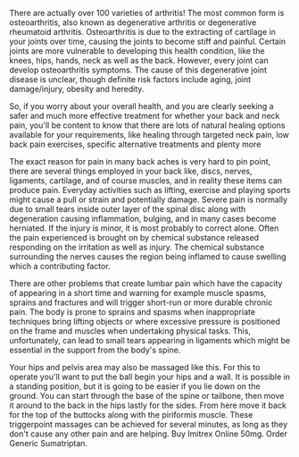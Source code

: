 There are actually over 100 varieties of arthritis! The most common form is osteoarthritis, also known as degenerative arthritis or degenerative rheumatoid arthritis. Osteoarthritis is due to the extracting of cartilage in your joints over time, causing the joints to become stiff and painful. Certain joints are more vulnerable to developing this health condition, like the knees, hips, hands, neck as well as the back. However, every joint can develop osteoarthritis symptoms. The cause of this degenerative joint disease is unclear, though definite risk factors include aging, joint damage/injury, obesity and heredity. 

So, if you worry about your overall health, and you are clearly seeking a safer and much more effective treatment for whether your back and neck pain, you'll be content to know that there are lots of natural healing options available for your requirements, like healing through targeted neck pain, low back pain exercises, specific alternative treatments and plenty more

The exact reason for pain in many back aches is very hard to pin point, there are several things employed in your back like, discs, nerves, ligaments, cartilage, and of course muscles, and in reality these items can produce pain. Everyday activities such as lifting, exercise and playing sports might cause a pull or strain and potentially damage. Severe pain is normally due to small tears inside outer layer of the spinal disc along with degeneration causing inflammation, bulging, and in many cases become herniated. If the injury is minor, it is most probably to correct alone. Often the pain experienced is brought on by chemical substance released responding on the irritation as well as injury. The chemical substance surrounding the nerves causes the region being inflamed to cause swelling which a contributing factor.

There are other problems that create lumbar pain which have the capacity of appearing in a short time and warning for example muscle spasms, sprains and fractures and will trigger short-run or more durable chronic pain. The body is prone to sprains and spasms when inappropriate techniques bring lifting objects or where excessive pressure is positioned on the frame and muscles when undertaking physical tasks. This, unfortunately, can lead to small tears appearing in ligaments which might be essential in the support from the body's spine.

Your hips and pelvis area may also be massaged like this. For this to operate you'll want to put the ball begin your hips and a wall. It is possible in a standing position, but it is going to be easier if you lie down on the ground. You can start through the base of the spine or tailbone, then move it around to the back in the hips lastly for the sides. From here move it back for the top of the buttocks along with the piriformis muscle. These triggerpoint massages can be achieved for several minutes, as long as they don't cause any other pain and are helping. Buy Imitrex Online 50mg. Order Generic Sumatriptan.
